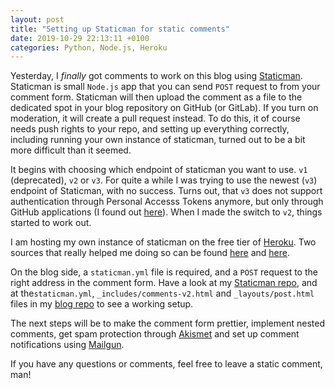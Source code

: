 ```yaml
---
layout: post
title: "Setting up Staticman for static comments"
date: 2019-10-29 22:13:11 +0100
categories: Python, Node.js, Heroku
---
```


Yesterday, I _finally_ got comments to work on this blog using
[Staticman][staticman]. Staticman is small `Node.js` app that you can send
`POST` request to from your comment form. Staticman will then upload the comment
as a file to the dedicated spot in your blog repository on GitHub (or GitLab).
If you turn on moderation, it will create a pull request instead. To do this, it
of course needs push rights to your repo, and setting up everything correctly,
including running your own instance of staticman, turned out to be a bit more
difficult than it seemed.

It begins with choosing which endpoint of staticman you want to use. `v1`
(deprecated), `v2` or `v3`. For quite a while I was trying to use the newest
(`v3`) endpoint of Staticman, with no success. Turns out, that `v3` does not
support authentication through Personal Accesss Tokens anymore, but only through
GitHub applications (I found out [here][staticmanissue]). When I made the switch
to `v2`, things started to work out.

I am hosting my own instance of staticman on the free tier of [Heroku][heroku].
Two sources that really helped me doing so can be found [here][herokusetuptam]
and [here][herokusetupyasoob].

On the blog side, a `staticman.yml` file is required, and a `POST` request to
the right address in the comment form. Have a look at my [Staticman
repo][staticman-elarkk], and at the`staticman.yml`, `_includes/comments-v2.html`
and `_layouts/post.html` files in my [blog repo][blog] to see a working setup.

The next steps will be to make the comment form prettier, implement nested
comments, get spam protection through [Akismet][akismet] and set up comment
notifications using [Mailgun][mailgun].

If you have any questions or comments, feel free to leave a static comment, man!

<!-- prettier-ignore-start -->
[staticman]: https://github.com/eduardoboucas/staticman
[heroku]: https://heroku.com/
[herokusetuptam]: https://vincenttam.gitlab.io/post/2018-09-16-staticman-powered-gitlab-pages/2/
[herokusetupyasoob]: https://yasoob.me/posts/running_staticman_on_static_hugo_blog_with_nested_comments/
[staticmanissue]: https://github.com/eduardoboucas/staticman/issues/332#issuecomment-594294808
[blog]: https://github.com/ElArkk/blog
[staticman-elarkk]: https://github.com/ElArkk/staticman-elarkk
[akismet]: https://akismet.com/
[mailgun]: https://www.mailgun.com/
<!-- prettier-ignore-end -->
